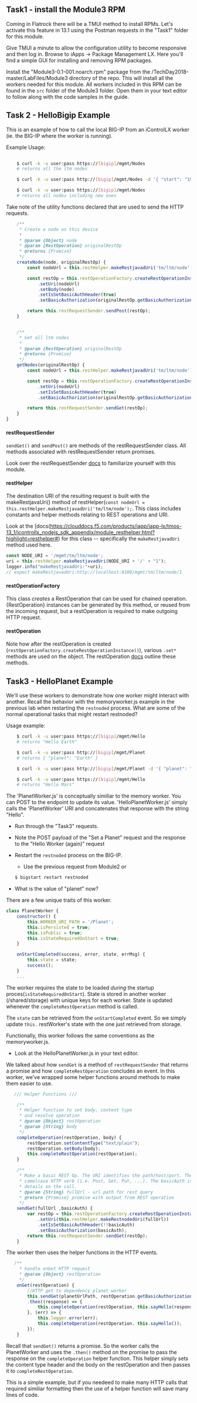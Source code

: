 ## Task1 - install the Module3 RPM

Coming in Flatrock there will be a TMUI method to install RPMs. Let's activate this feature in 13.1 using the  Postman requests in the "Task1" folder for this module.

Give TMUI a minute to allow the configuration utility to become responsive and then log in. Browse to iApps -> Package Management LX. Here you'll find a simple GUI for installing and removing RPM packages.

Install the "Module3-0.1-001.noarch.rpm" package from the /TechDay2018-master/LabFiles/Module3 directory of the repo. This will install all the workers needed for this module. All workers included in this RPM can be found in the ```src``` folder of the Module3 folder. Open them in your text editor to follow along with the code samples in the guide.



## Task 2 - HelloBigip Example

This is an example of how to call the local BIG-IP from an iControlLX worker (ie. the BIG-IP where the worker is running).

Example Usage:

```bash
    
    $ curl -k -u user:pass https://[bigip]/mgmt/Nodes
    # returns all the ltm nodes

    $ curl -k -u user:pass http://[bigip]/mgmt/Nodes -d '{ "start": "192.168.1.0", "end": "192.168.1.10" }' -H 'Content-Type: application/json'

    $ curl -k -u user:pass https://[bigip]/mgmt/Nodes
    # returns all nodes including new ones
```


Take note of the utility functions declared that are used to send the HTTP requests.

```javascript
    /**
     * Create a node on this device
     *
     * @param {Object} node
     * @param {RestOperation} originalRestOp
     * @returns {Promise}
     */
    createNode(node, originalRestOp) {
        const nodeUrl = this.restHelper.makeRestjavadUri('tm/ltm/node');

        const restOp = this.restOperationFactory.createRestOperationInstance()
            .setUri(nodeUrl)
            .setBody(node)
            .setIsSetBasicAuthHeader(true)
            .setBasicAuthorization(originalRestOp.getBasicAuthorization());

        return this.restRequestSender.sendPost(restOp);
    }


    /**
     * Get all ltm nodes
     *
     * @param {RestOperation} originalRestOp
     * @returns {Promise}
     */
    getNodes(originalRestOp) {
        const nodeUrl = this.restHelper.makeRestjavadUri('tm/ltm/node');

        const restOp = this.restOperationFactory.createRestOperationInstance()
            .setUri(nodeUrl)
            .setIsSetBasicAuthHeader(true)
            .setBasicAuthorization(originalRestOp.getBasicAuthorization());

        return this.restRequestSender.sendGet(restOp);
    }
}
```

#### restRequestSender

 ```sendGet()``` and ```sendPost()``` are methods of the restRequestSender class. All methods associated with restRequestSender return promises.
 
Look over the restRequestSender [docs](https://clouddocs.f5.com/products/iapp/iapp-lx/tmos-13_1/icontrollx_nodejs_sdk_appendix/module_restrequestsender.html#) to familiarize yourself with this module.


#### restHelper
The destination URI of the resulting request is built with the makeRestjavaUri() method of restHelper(```const nodeUrl = this.restHelper.makeRestjavadUri('tm/ltm/node');```.  This class includes constants and helper methods relating to REST operations and URI. 

Look at the [docs(https://clouddocs.f5.com/products/iapp/iapp-lx/tmos-13_1/icontrollx_nodejs_sdk_appendix/module_resthelper.html?highlight=resthelper#) for this class -- specifically the ```makeRestjavadUri``` method used here.

```javascript
const NODE_URI = '/mgmt/tm/ltm/node';
uri = this.restHelper.makeRestjavadUri(NODE_URI + '/' + "1");
logger.info("makeRestjavadUri:"+uri);
// expect makeRestjavadUri:http://localhost:8100/mgmt/tm/ltm/node/1
```

#### restOperationFactory
This class *creates* a RestOperation that can be used for chained operation. {RestOperation} instances can be generated by this method, or reused from the incoming request, but a restOperation is required to make outgoing HTTP request.

#### restOperation
Note how after the restOperation is created (```restOperationFactory.createRestOperationInstance()```), various ```.set*``` methods are used on the object. The restOperation [docs](https://clouddocs.f5.com/products/iapp/iapp-lx/tmos-13_1/icontrollx_nodejs_sdk_appendix/restoperation.html?highlight=setissetbasicauthheader#) outline these methods.



## Task3 - HelloPlanet Example

We'll use these workers to demonstrate how one worker might interact with another. Recall the behavior with the memoryworker.js example in the previous lab when restarting the ```restnoded``` process. What are some of the normal operational tasks that might restart restnoded?

Usage example:

```bash
    $ curl -k -u user:pass https://[bigip]/mgmt/Hello
    # returns "Hello Earth"

    $ curl -k -u user:pass http://[bigip]/mgmt/Planet
    # returns { "planet": "Earth" }

    $ curl -k -u user:pass http://[bigip]/mgmt/Planet -d '{ "planet": "Mars" }' -X PATCH

    $ curl -k -u user:pass https://[bigip]/mgmt/Hello
    # returns "Hello Mars"
 ```

The 'PlanetWorker.js' is conceptually similiar to the memory worker. You can POST to the endpoint to update its value. 'HelloPlanetWorker.js' simply calls the 'PlanetWorker' URI and concatenates that response with the string "Hello". 

* Run through the "Task3" requests. 
* Note the POST payload of the "Set a Planet" request and the response to the "Hello Worker (again)" request
* Restart the ```restnoded``` process on the BIG-IP.
    * Use the previous request from Module2 or

    ```bash 
    $ bigstart restart restnoded 
    ```
    
* What is the value of "planet" now? 

There are a few unique traits of this worker.

```javascript
class PlanetWorker {
    constructor() {
        this.WORKER_URI_PATH = '/Planet';
        this.isPersisted = true;
        this.isPublic = true;
        this.isStateRequiredOnStart = true;
    }

    onStartCompleted(success, error, state, errMsg) {
        this.state = state;
        success();
    }
    ...
```

The worker requires the state to be loaded *during* the startup proces(```isStateRequiredOnStart```). State is stored in another worker (/shared/storage) with unique keys for each worker. State is updated whenever the ```completeRestOperation``` method is called.

The ```state``` can be retrieved from the ```onStartCompleted``` event. So we simply update ```this.``` restWorker's state with the one just retrieved from storage.

Functionally, this worker follows the same conventions as the memoryworker.js.

* Look at the HelloPlanetWorker.js in your text editor.

We talked about how ```sendGet``` is a method of ```restRequestSender``` that returns a promise and how ```completeRestOperation``` concludes an event. In this worker, we've wrapped some helper functions around methods to make them easier to use.

```javascript
   /// Helper Functions ///

    /**
     * Helper function to set body, content type
     * and resolve operation
     * @param {Object} restOperation
     * @param {String} body
     */
    completeOperation(restOperation, body) {
        restOperation.setContentType("text/plain");
        restOperation.setBody(body);
        this.completeRestOperation(restOperation);
    }

    /**
     * Make a basic REST Op. The URI identifies the path/host/port. The method is a
     * camelcase HTTP verb (i.e. Post, Get, Put, ...). The basicAuth is used for authentication
     * details on the call.
     * @param {String} fullUrl - url path for rest query
     * @return {Promise} promise with output from REST operation
     */
    sendGet(fullUrl ,basicAuth) {
        var restOp = this.restOperationFactory.createRestOperationInstance()
            .setUri(this.restHelper.makeRestnodedUri(fullUrl))
            .setIsSetBasicAuthHeader(!!basicAuth)
            .setBasicAuthorization(basicAuth);
        return this.restRequestSender.sendGet(restOp);
    }
```

The worker then uses the helper functions in the HTTP events.

```javascript
   /**
     * handle onGet HTTP request
     * @param {Object} restOperation
     */
    onGet(restOperation) {
        //HTTP get to dependency planet worker
        this.sendGet(planetUrlPath, restOperation.getBasicAuthorization())
        .then((response) => {
            this.completeOperation(restOperation, this.sayHello(response.getBody().planet));
        }, (err) => {
            this.logger.error(err);
            this.completeOperation(restOperation, this.sayHello());
        });
    }
```

Recall that ```sendGet()``` returns a promise. So the worker calls the PlanetWorker and uses the ```.then()``` method on the promise to pass the response on the ```completeOperation``` helper function. This helper simply sets the content type header and the body on the restOperation and then passes it to ```completeRestOperation```.  

This is a simple example, but if you needeed to make many HTTP calls that required similiar formatting then the use of a helper function will save many lines of code.


